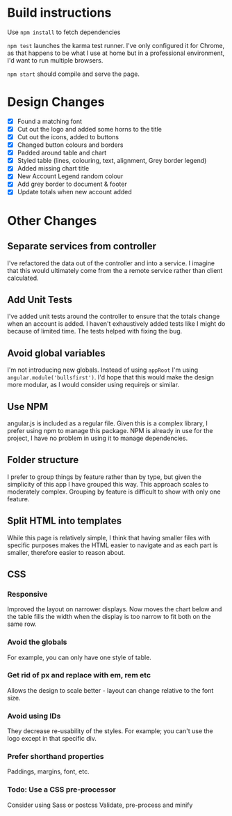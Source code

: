 # Build instructions

Use `npm install` to fetch dependencies

`npm test` launches the karma test runner. I've only configured it for Chrome, as that happens to be what I use at home 
but in a professional environment, I'd want to run multiple browsers. 

`npm start` should compile and serve the page. 

# Design Changes
- [x] Found a matching font 
- [x] Cut out the logo and added some horns to the title
- [x] Cut out the icons, added to buttons
- [x] Changed button colours and borders
- [x] Padded around table and chart
- [x] Styled table (lines, colouring, text, alignment, Grey border legend)
- [x] Added missing chart title
- [x] New Account Legend random colour
- [x] Add grey border to document & footer
- [x] Update totals when new account added

# Other Changes
## Separate services from controller
I've refactored the data out of the controller and into a service. I imagine that this would ultimately come from the a
remote service rather than client calculated. 

## Add Unit Tests
I've added unit tests around the controller to ensure that the totals change when an account is added. 
I haven't exhaustively added tests like I might do because of limited time. 
The tests helped with fixing the bug.

## Avoid global variables
I'm not introducing new globals. Instead of using `appRoot` I'm using `angular.module('bullsfirst')`. I'd hope that this 
would make the design more modular, as I would consider using requirejs or similar. 

## Use NPM
angular.js is included as a regular file. Given this is a complex library, I prefer using npm to manage this package. 
NPM is already in use for the project, I have no problem in using it to manage dependencies. 

## Folder structure
I prefer to group things by feature rather than by type, but given the simplicity of this app I have grouped this way. 
This approach scales to moderately complex. Grouping by feature is difficult to show with only one feature. 

## Split HTML into templates
While this page is relatively simple, I think that having smaller files with specific purposes makes the HTML easier to navigate and as each part is smaller, therefore easier to reason about.

## CSS
### Responsive
Improved the layout on narrower displays. Now moves the chart below and the table fills the width when the display is
too narrow to fit both on the same row. 

### Avoid the globals
For example, you can only have one style of table. 

### Get rid of px and replace with em, rem etc 
Allows the design to scale better - layout can change relative to the font size.

### Avoid using IDs
They decrease re-usability of the styles. For example; you can't use the logo except in that specific div.

### Prefer shorthand properties
Paddings, margins, font, etc.

### Todo: Use a CSS pre-processor
Consider using Sass or postcss
Validate, pre-process and minify

